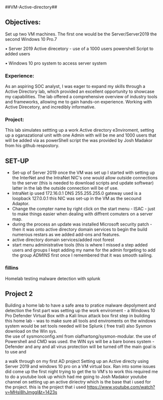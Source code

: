##VM-Active-directory##
<h2>Objectives:</h2>

Set up two VM machines. The first one would be the Server/Server2019 the second Windows 10 Pro.7

•	Server 2019 Active direcetory - use of a 1000 users powershell Script to added users   

•	Windows 10 pro system to access server system

<h3>Experience:</h3>
As an aspiring SOC analyst, I was eager to expand my skills through a Active Directory lab, which provided an excellent opportunity to showcase my capabilities. The lab offered a comprehensive overview of industry tools and frameworks, allowing me to gain hands-on experience. Working with Active Direcetory, and incredibly informative.

<h3>Project:</h3>
This lab simulates settting up a work Active directory e3nviroment, setting up a oganazational unit with one Admin with will be me and 1000 users that will be added via as powerShell script the was provided by Josh Madakor from his github respostory. 

<h2>SET-UP</h2>

* Set-up of Server 2019 once the VM was set up I started with setting up the InterNet and the IntraNet NIC's one would allow outside connections to the server (this is needed to download scripts and update softwear) latter in the lab the outside connection will be of use. 
* IntraNet ip used 172.16.0.1 DNS 255.255.255.0  gateway used is a loopback 127.0.0.1 this NIC was set-up in the VM as the secound Adaptor.
* Change the compter name by right click on the start menu - ISAC - just to make things easier when dealing with diffrent comuters on a server map.
* during the process an update was installed Microsoft security patch - then it was onto active directory domain services to begin the build numerous restars as we added add-ons and features.
* active directory domain services/added root forest
* start menu administrative tools (this is where I missed a step added users and groups I kept adding my name for the admin forgeting to add the group _ADMINS_ first once I remembered that it was smooth sailing.



<h3>fillins</h3>
Homelab testing malware detection with splunk

## Project 2 ##
Building a home lab to have a safe area to pratice malware depolyment and detection
the first part was setting up the work enviroment - a Windows 10 Pro Defender Virtual Box with a Kali linux attack box
first step in building this home lab - was to make sure all tools and enviroments on the windows system would be set tools needed will be Splunk ( free trail) also Sysmon download on the Win sys.   
the use of sysmonconfig.xml from olafhartong/sysmon-modular. the use of Powershell and CMD was used. 
the WIN sys will be a bare bones system - Defender and any and all virus protection will be turned off the main goal is to use and  </p>





a walk through on my first AD project 
Setting up an Active directy using Server 2019 and windows 10 pro on a VM virtual box. Ran into some issues did come up the first night trying to get the to VM's to work 
this required me to do a youtube look up which had me going to Josh Madakor youtube channel on setting up an active diriectry which is the base that i used for the project.
this is the project that i used https://www.youtube.com/watch?v=MHsI8hJmggI&t=1423s
